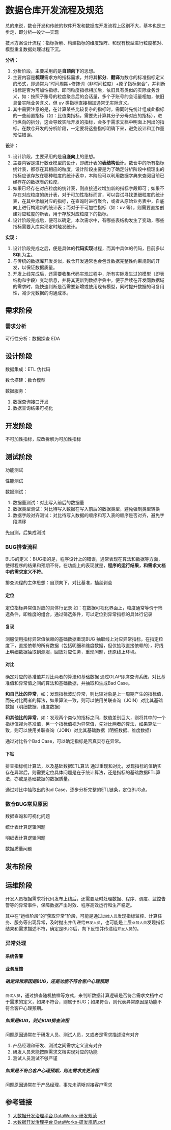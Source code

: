 # 数据仓库开发流程及规范


总的来说，数仓开发和传统的软件开发和数据库开发流程上区别不大，基本也是三步走，即分析—设计—实现


技术方案设计流程：指标拆解、构建指标的维度矩阵、和现有模型进行粒度核对、模型重复数据处理过程下沉。


**分析：**
1. 分析阶段，主要采用的是**自顶向下**的思想。
2. 主要内容是**梳理**需求方的指标需求，并将其**拆分**、**翻译**为数仓的标准指标定义的形式，即通常为“时间周期+修饰词（非时间粒度）+原子指标聚合”，并判断指标是否为可加性指标，即同粒度指标相加后，依旧具有类似的实际业务含义，如：按照子账号的粒度聚合后的会话量，多个子账号的会话量相加，依旧具备实际业务含义，但 uv 类指标直接相加通常无实际含义。
3. 其中需要注意的是，在计算某些比较复杂的指标时，需同时先统计组成此指标的一些前置指标（如：比值类指标，需要先计算其分子分母对应的指标），进行纵向的拆分，这会导致实际开发的指标，会多于需求文档中明面上列出的指标。在数仓开发的分析阶段，一定要将这些指标明确下来，避免设计和工作量预估错误。

**设计：**
1. 设计阶段，主要采用的是**自底向上**的思想。
2. 主要内容是进行数仓模型的设计，即统计表的**表结构设计**。数仓中的所有指标统计表，都存在其相应的粒度，设计阶段主要是为了确定分析阶段中梳理出的指标应该存放在哪种粒度的统计表中，本阶段可以利用数据字典来查阅目前已经存在的数据表的粒度。
3. 如果已经存在对应粒度的统计表，则直接通过增加新的指标字段即可；如果不存在对应粒度的统计表，对于可加性指标而言，可以尝试寻找更细粒度的统计表，在其中添加对应的指标，在查询时进行聚合，或者从原始业务表中，自底向上进行构建新的统计表；而对于不可加性指标（如：uv 等），则需要直接创建对应粒度的新表，用于存放对应粒度下的指标。
4. 设计阶段完成后，便可以确定，本次需求中，有哪些表结构发生了变动，哪些指标需要入库实现定时触发统计。

**实现：**
1. 设计阶段完成之后，便是具体的**代码实现**过程，而其中具体的代码，目前多以**SQL**为主。
2. 与传统的数据库开发类似，数仓开发通常也会包含数据完整性约束规则的开发，以保证数据质量。
3. 开发上线完成后，还需要收集代码实现过程中，所有实际发生过的模型（即表结构和字段）变动信息，并将其更新到数据字典中，便于后续在开发同数据域的需求时，能快速判断是否需要新增或使用现有模型，同时提升数据的可复用性，减少元数据的沟通成本。

## 需求阶段


### 需求分析


可行性分析：数据探查 EDA

## 设计阶段


数据集成：ETL 伪代码

数仓搭建：数仓模型

数据服务：
1. 数据查询接口开发
2. 数据查询结果可视化


## 开发阶段


不可加性指标，应改拆解为可加性指标



## 测试阶段


功能测试

性能测试

数据测试：
1. 数据量测试：对比写入前后的数据量
2. 数据类型测试：对比待写入数据在写入前后的数据类型，避免强制类型转换
3. 数据字段对齐测试：对比待写入数据的顺序和写入表的顺序是否对齐，避免字段漂移


先自测，后集成测试


### BUG排查流程

BUG的定义：BUG指的是，程序设计上的错误，通常表现在算法和数据等方面，使得程序的结果和预期不符。在功能上的表现就是，**程序的运行结果，和需求文档中的需求定义不符**。

排查流程的主体思想：自顶向下，对比基准，抽丝剥茧

#### 定位

定位指标异常值对应的具体行记录
如：在数据可视化界面上，粒度通常等价于筛选条件，即维度的组合，通过筛选条件，可以定位到异常指标的具体行记录


#### 复现

测服使用指标异常值依赖的基础数据重现BUG
抽取线上对应异常指标，在指定粒度下，直接依赖的所有数据（包括明细和维度数据，但仅抽取直接依赖的），将线上明细数据抽取到测服，回放对应任务，重现问题，还原线上环境。


#### 对比

确定对应的基准值并对比两者的算法和基础数据
通过OLAP即席查询系统，对比基准值和异常值之间的算法和基础数据，并抽取和生成Bad Case。

**和自己比的异常**，如：发现指标波动异常，则比较对象是上一周期产生的指标值，而先对比两者的算法，如果算法一致，则可以使用关联查询（JOIN）对比其基础数据（明细数据、维度数据）

**和其他比的异常**，如：发现两个类似的指标之间，数值差别巨大，则将其中的一个指标值视为基准值，另一个指标值视为异常值，先对比两者的算法，如果算法一致，则可以使用关联查询（JOIN）对比其基础数据（明细数据、维度数据）

通过对比各个Bad Case，可以确定指标是否真实存在异常。


#### 下钻

排查指标统计算法，以及基础数据ETL算法
通过重现和对比，发现指标的值确实存在异常后，则需要定位具体问题是在于统计算法，还是指标的基础数据ETL算法，亦或是基础数据的数据质量。

通过对比中抽取出的Bad Case，逐步分析完整的ETL链条，定位BUG点。



### 数仓BUG常见原因

数据查询和可视化问题


统计表计算逻辑问题


明细表计算逻辑问题


数据质量问题


## 发布阶段


## 运维阶段

开发人员根据需求将代码发布上线后，还需要及时处理数据、程序、调度、监控告警等的异常事件，保障数据产出时效、程序高效运行和生产稳定。


其中在“运维阶段”的“获取异常”阶段，可能是通过`运维人员`发现指标监控、计算任务、服务等出现异常，及时抛出并传递给`开发人员`，也可能是上层`业务人员`发现指标结果和需求描述不符，确定是BUG后，向下反馈并传递给`开发人员`的。


### 异常处理


#### 系统告警


#### 业务反馈

##### 确定异常原因是BUG，还是功能不符合客户心理预期

`测试人员`，通过排查随机抽样等方式，来判断数据计算逻辑是否符合需求文档中对于需求的定义，如果不符合，则属于BUG；如果符合，则代表异常原因是功能不符合客户心理预期。


##### 如果是BUG，则走BUG排查流程
问题原因通常在于研发人员、测试人员，又或者是需求描述没有对齐
1. 产品经理和研发、测试之间需求定义没有对齐
2. 研发人员未能按照需求文档实现对应的功能
3. 测试人员测试不够严谨


##### 如果是不符合客户心理预期，则走需求变更流程
问题原因通常在于产品经理，事先未清晰对接客户需求


## 参考链接
1. [大数据开发治理平台 DataWorks-研发规范](https://help.aliyun.com/document_detail/115489.html)
2. [大数据开发治理平台 DataWorks-研发规范.pdf](http://static-aliyun-doc.oss-cn-hangzhou.aliyuncs.com/download%2Fpdf%2F115489%2F%25E7%25A0%2594%25E5%258F%2591%25E8%25A7%2584%25E8%258C%2583_cn_zh-CN.pdf)